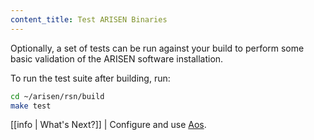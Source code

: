 ```yaml
---
content_title: Test ARISEN Binaries
---
```


Optionally, a set of tests can be run against your build to perform some basic validation of the ARISEN software installation.

To run the test suite after building, run:

```sh
cd ~/arisen/rsn/build
make test
```

[[info | What's Next?]]
| Configure and use [Aos](../../../01_aos/index.md).
